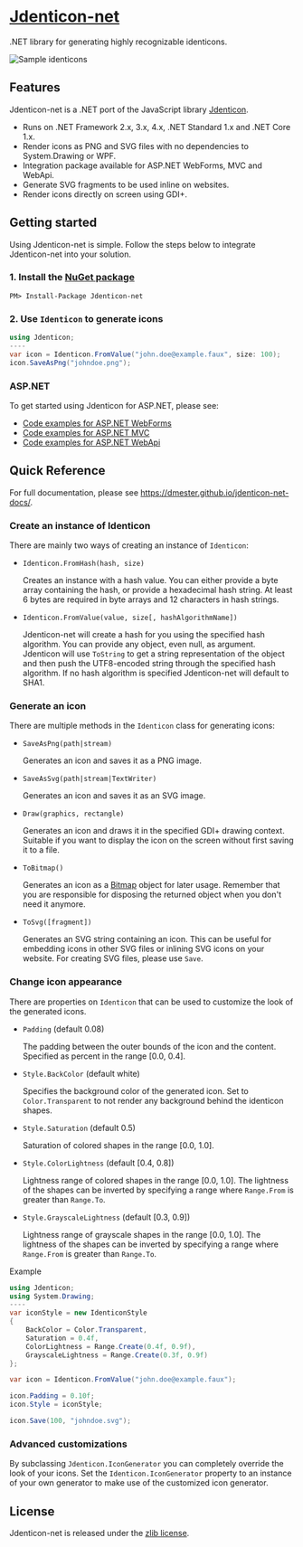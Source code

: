# [Jdenticon-net](https://jdenticon.com)
.NET library for generating highly recognizable identicons.

![Sample identicons](https://jdenticon.com/hosted/github-samples.png)

## Features
Jdenticon-net is a .NET port of the JavaScript library [Jdenticon](https://github.com/dmester/jdenticon).

* Runs on .NET Framework 2.x, 3.x, 4.x, .NET Standard 1.x and .NET Core 1.x.
* Render icons as PNG and SVG files with no dependencies to System.Drawing or WPF.
* Integration package available for ASP.NET WebForms, MVC and WebApi.
* Generate SVG fragments to be used inline on websites.
* Render icons directly on screen using GDI+.

## Getting started
Using Jdenticon-net is simple. Follow the steps below to integrate Jdenticon-net into your solution.

### 1. Install the [NuGet package](https://www.nuget.org/packages/Jdenticon-net/)
```
PM> Install-Package Jdenticon-net
```

### 2. Use `Identicon` to generate icons
```csharp
using Jdenticon;
----
var icon = Identicon.FromValue("john.doe@example.faux", size: 100);
icon.SaveAsPng("johndoe.png");
```

### ASP.NET
To get started using Jdenticon for ASP.NET, please see:

* [Code examples for ASP.NET WebForms](https://dmester.github.io/jdenticon-net-docs/html/N_Jdenticon_AspNet_WebForms.htm)
* [Code examples for ASP.NET MVC](https://dmester.github.io/jdenticon-net-docs/html/N_Jdenticon_AspNet_Mvc.htm)
* [Code examples for ASP.NET WebApi](https://dmester.github.io/jdenticon-net-docs/html/N_Jdenticon_AspNet_WebApi.htm)

## Quick Reference
For full documentation, please see https://dmester.github.io/jdenticon-net-docs/.

### Create an instance of Identicon
There are mainly two ways of creating an instance of `Identicon`:

* `Identicon.FromHash(hash, size)`

  Creates an instance with a hash value. You can either provide a byte array containing the hash, or 
  provide a hexadecimal hash string. At least 6 bytes are required in byte arrays and 12 characters 
  in hash strings.
  
* `Identicon.FromValue(value, size[, hashAlgorithmName])`

  Jdenticon-net will create a hash for you using the specified hash algorithm. You can provide any 
  object, even null, as argument. Jdenticon will use `ToString` to get a string representation of the 
  object and then push the UTF8-encoded string through the specified hash algorithm. If no hash 
  algorithm is specified Jdenticon-net will default to SHA1.

### Generate an icon
There are multiple methods in the `Identicon` class for generating icons:

* `SaveAsPng(path|stream)`

  Generates an icon and saves it as a PNG image.
  
* `SaveAsSvg(path|stream|TextWriter)`

  Generates an icon and saves it as an SVG image.
  
* `Draw(graphics, rectangle)`

  Generates an icon and draws it in the specified GDI+ drawing context. Suitable if you want to 
  display the icon on the screen without first saving it to a file.
  
* `ToBitmap()`

  Generates an icon as a [Bitmap](https://msdn.microsoft.com/en-us/library/system.drawing.bitmap(v=vs.110).aspx)
  object for later usage. Remember that you are responsible for disposing the returned object when you don't 
  need it anymore.

* `ToSvg([fragment])`

  Generates an SVG string containing an icon. This can be useful for embedding icons in other SVG files or
  inlining SVG icons on your website. For creating SVG files, please use `Save`.
  
### Change icon appearance
There are properties on `Identicon` that can be used to customize the look of the generated icons.

* `Padding` (default 0.08)

  The padding between the outer bounds of the icon and the content. Specified as percent in the range
  [0.0, 0.4].

* `Style.BackColor` (default white)

  Specifies the background color of the generated icon. Set to `Color.Transparent` to not render any 
  background behind the identicon shapes.
  
* `Style.Saturation` (default 0.5)
  
  Saturation of colored shapes in the range [0.0, 1.0].
  
* `Style.ColorLightness` (default [0.4, 0.8])

  Lightness range of colored shapes in the range [0.0, 1.0]. The lightness of the shapes can be inverted by
  specifying a range where `Range.From` is greater than `Range.To`.
  
* `Style.GrayscaleLightness` (default [0.3, 0.9])

  Lightness range of grayscale shapes in the range [0.0, 1.0]. The lightness of the shapes can be inverted by
  specifying a range where `Range.From` is greater than `Range.To`.
  
Example

```csharp
using Jdenticon;
using System.Drawing;
----
var iconStyle = new IdenticonStyle
{
    BackColor = Color.Transparent,
    Saturation = 0.4f,
    ColorLightness = Range.Create(0.4f, 0.9f),
    GrayscaleLightness = Range.Create(0.3f, 0.9f)
};

var icon = Identicon.FromValue("john.doe@example.faux");

icon.Padding = 0.10f;
icon.Style = iconStyle;

icon.Save(100, "johndoe.svg");
```
  
### Advanced customizations
By subclassing `Jdenticon.IconGenerator` you can completely override the look of your icons. Set the
`Identicon.IconGenerator` property to an instance of your own generator to make use of the customized 
icon generator.

## License
Jdenticon-net is released under the [zlib license](https://github.com/dmester/jdenticon-net/blob/master/LICENSE.txt).

